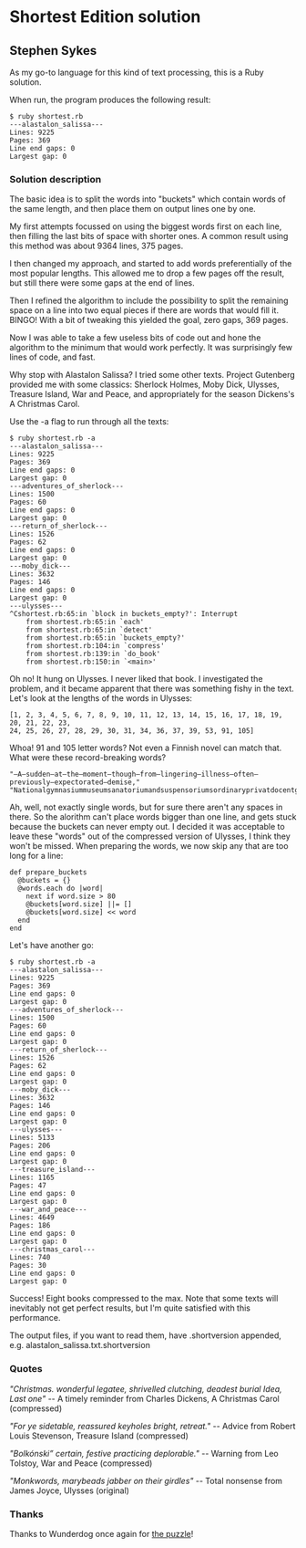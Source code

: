 # Shortest Edition solution

## Stephen Sykes

As my go-to language for this kind of text processing, this is a Ruby solution.

When run, the program produces the following result:

    $ ruby shortest.rb
    ---alastalon_salissa---
    Lines: 9225
    Pages: 369
    Line end gaps: 0
    Largest gap: 0

### Solution description

The basic idea is to split the words into "buckets" which contain words of the same length, and then place
them on output lines one by one.

My first attempts focussed on using the biggest words first on each line, then filling the last
bits of space with shorter ones. A common result using this method was about 9364 lines, 375 pages.

I then changed my approach, and started to add words preferentially of the most popular lengths. This allowed
me to drop a few pages off the result, but still there were some gaps at the end of lines.

Then I refined the algorithm to include the possibility to split the remaining space on a line into two equal pieces 
if there are words that would fill it. BINGO! With a bit of tweaking this yielded the goal, zero gaps, 369 pages.

Now I was able to take a few useless bits of code out and hone the algorithm to the minimum that would work perfectly.
It was surprisingly few lines of code, and fast.

Why stop with Alastalon Salissa? I tried some other texts. Project Gutenberg provided me
with some classics: Sherlock Holmes, Moby Dick, Ulysses, Treasure Island, War and Peace, and appropriately 
for the season Dickens's A Christmas Carol.

Use the -a flag to run through all the texts:

    $ ruby shortest.rb -a
    ---alastalon_salissa---
    Lines: 9225
    Pages: 369
    Line end gaps: 0
    Largest gap: 0
    ---adventures_of_sherlock---
    Lines: 1500
    Pages: 60
    Line end gaps: 0
    Largest gap: 0
    ---return_of_sherlock---
    Lines: 1526
    Pages: 62
    Line end gaps: 0
    Largest gap: 0
    ---moby_dick---
    Lines: 3632
    Pages: 146
    Line end gaps: 0
    Largest gap: 0
    ---ulysses---
    ^Cshortest.rb:65:in `block in buckets_empty?': Interrupt
    	from shortest.rb:65:in `each'
    	from shortest.rb:65:in `detect'
    	from shortest.rb:65:in `buckets_empty?'
    	from shortest.rb:104:in `compress'
    	from shortest.rb:139:in `do_book'
    	from shortest.rb:150:in `<main>'

Oh no! It hung on Ulysses. I never liked that book. I investigated the problem, and it became apparent that there was something
fishy in the text. Let's look at the lengths of the words in Ulysses:

    [1, 2, 3, 4, 5, 6, 7, 8, 9, 10, 11, 12, 13, 14, 15, 16, 17, 18, 19, 20, 21, 22, 23, 
    24, 25, 26, 27, 28, 29, 30, 31, 34, 36, 37, 39, 53, 91, 105]

Whoa! 91 and 105 letter words? Not even a Finnish novel can match that. What were these record-breaking
words?

    "—A—sudden—at—the—moment—though—from—lingering—illness—often—previously—expectorated—demise,"
    "Nationalgymnasiummuseumsanatoriumandsuspensoriumsordinaryprivatdocentgeneralhistoryspecialprofessordoctor"

Ah, well, not exactly single words, but for sure there aren't any spaces in there. So the alorithm can't place words
bigger than one line, and gets stuck because the buckets can never empty out. I decided it was acceptable to leave
these "words" out of the compressed version of Ulysses, I think they won't be missed. When preparing the words, we
now skip any that are too long for a line:

    def prepare_buckets
      @buckets = {}
      @words.each do |word|
        next if word.size > 80
        @buckets[word.size] ||= []
        @buckets[word.size] << word
      end
    end

Let's have another go:

    $ ruby shortest.rb -a
    ---alastalon_salissa---
    Lines: 9225
    Pages: 369
    Line end gaps: 0
    Largest gap: 0
    ---adventures_of_sherlock---
    Lines: 1500
    Pages: 60
    Line end gaps: 0
    Largest gap: 0
    ---return_of_sherlock---
    Lines: 1526
    Pages: 62
    Line end gaps: 0
    Largest gap: 0
    ---moby_dick---
    Lines: 3632
    Pages: 146
    Line end gaps: 0
    Largest gap: 0
    ---ulysses---
    Lines: 5133
    Pages: 206
    Line end gaps: 0
    Largest gap: 0
    ---treasure_island---
    Lines: 1165
    Pages: 47
    Line end gaps: 0
    Largest gap: 0
    ---war_and_peace---
    Lines: 4649
    Pages: 186
    Line end gaps: 0
    Largest gap: 0
    ---christmas_carol---
    Lines: 740
    Pages: 30
    Line end gaps: 0
    Largest gap: 0

Success! Eight books compressed to the max. Note that some texts will inevitably not get perfect results, but
I'm quite satisfied with this performance.

The output files, if you want to read them, have .shortversion appended,
e.g. alastalon_salissa.txt.shortversion

### Quotes

*"Christmas. wonderful legatee, shrivelled clutching, deadest burial Idea, Last one"* -- A timely reminder from Charles Dickens, A Christmas Carol (compressed)

*"For ye sidetable, reassured keyholes bright, retreat."* -- Advice from Robert Louis Stevenson, Treasure Island (compressed)

*"Bolkónski” certain, festive practicing deplorable."* -- Warning from Leo Tolstoy, War and Peace (compressed)

*"Monkwords, marybeads jabber on their girdles"* -- Total nonsense from James Joyce, Ulysses (original)

### Thanks

Thanks to Wunderdog once again for [the puzzle](https://wunder.dog/the-shortest-edition)!
